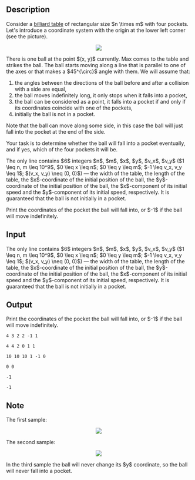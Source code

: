 ## Description

<div><p>Consider a <a href="https://en.wikipedia.org/wiki/Billiard_table">billiard table</a> of rectangular size $n \times m$ with four pockets. Let's introduce a coordinate system with the origin at the lower left corner (see the picture). </p><center> <img class="tex-graphics" src="file://UQWYZhjk.png" style="max-width: 100.0%;max-height: 100.0%;"> </center><p>There is one ball at the point $(x, y)$ currently. Max comes to the table and strikes the ball. The ball starts moving along a line that is parallel to one of the axes or that makes a $45^{\circ}$ angle with them. We will assume that: </p><ol> <li> the angles between the directions of the ball before and after a collision with a side are equal, </li><li> the ball moves indefinitely long, it only stops when it falls into a pocket, </li><li> the ball can be considered as a point, it falls into a pocket if and only if its coordinates coincide with one of the pockets, </li><li> initially the ball is not in a pocket. </li></ol><p>Note that the ball can move along some side, in this case the ball will just fall into the pocket at the end of the side.</p><p>Your task is to determine whether the ball will fall into a pocket eventually, and if yes, which of the four pockets it will be.</p></div><div class="input-specification"><p>The only line contains $6$ integers $n$, $m$, $x$, $y$, $v_x$, $v_y$ ($1 \leq n, m \leq 10^9$, $0 \leq x \leq n$; $0 \leq y \leq m$; $-1 \leq v_x, v_y \leq 1$; $(v_x, v_y) \neq (0, 0)$)&nbsp;— the width of the table, the length of the table, the $x$-coordinate of the initial position of the ball, the $y$-coordinate of the initial position of the ball, the $x$-component of its initial speed and the $y$-component of its initial speed, respectively. It is guaranteed that the ball is not initially in a pocket.</p></div><div class="output-specification"><p>Print the coordinates of the pocket the ball will fall into, or $-1$ if the ball will move indefinitely.</p></div>

## Input

<p>The only line contains $6$ integers $n$, $m$, $x$, $y$, $v_x$, $v_y$ ($1 \leq n, m \leq 10^9$, $0 \leq x \leq n$; $0 \leq y \leq m$; $-1 \leq v_x, v_y \leq 1$; $(v_x, v_y) \neq (0, 0)$)&nbsp;— the width of the table, the length of the table, the $x$-coordinate of the initial position of the ball, the $y$-coordinate of the initial position of the ball, the $x$-component of its initial speed and the $y$-component of its initial speed, respectively. It is guaranteed that the ball is not initially in a pocket.</p>

## Output

<p>Print the coordinates of the pocket the ball will fall into, or $-1$ if the ball will move indefinitely.</p>





```input1
4 3 2 2 -1 1

```




```input2
4 4 2 0 1 1

```




```input3
10 10 10 1 -1 0

```




```output1
0 0
```




```output2
-1
```




```output3
-1
```



## Note

<p>The first sample: </p><center> <img class="tex-graphics" src="file://pgB7BIkJ.png" style="max-width: 100.0%;max-height: 100.0%;"> </center><p>The second sample: </p><center> <img class="tex-graphics" src="file://PC8miajQ.png" style="max-width: 100.0%;max-height: 100.0%;"> </center><p>In the third sample the ball will never change its $y$ coordinate, so the ball will never fall into a pocket.</p>
